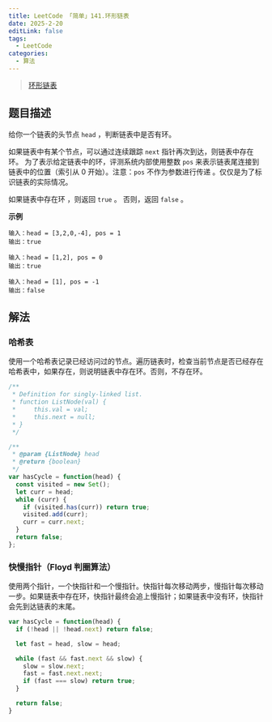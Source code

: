 ```yaml
---
title: LeetCode 「简单」141.环形链表
date: 2025-2-20
editLink: false
tags:
  - LeetCode
categories:
  - 算法
---
```


> [环形链表](https://leetcode.cn/problems/linked-list-cycle/description/)

## 题目描述

给你一个链表的头节点 `head` ，判断链表中是否有环。

如果链表中有某个节点，可以通过连续跟踪 `next` 指针再次到达，则链表中存在环。 为了表示给定链表中的环，评测系统内部使用整数 `pos` 来表示链表尾连接到链表中的位置（索引从 0 开始）。注意：`pos` 不作为参数进行传递 。仅仅是为了标识链表的实际情况。

如果链表中存在环 ，则返回 `true` 。 否则，返回 `false` 。

**示例**

```
输入：head = [3,2,0,-4], pos = 1
输出：true

输入：head = [1,2], pos = 0
输出：true

输入：head = [1], pos = -1
输出：false
```

## 解法

### 哈希表

使用一个哈希表记录已经访问过的节点。遍历链表时，检查当前节点是否已经存在哈希表中，如果存在，则说明链表中存在环。否则，不存在环。

```js
/**
 * Definition for singly-linked list.
 * function ListNode(val) {
 *     this.val = val;
 *     this.next = null;
 * }
 */

/**
 * @param {ListNode} head
 * @return {boolean}
 */
var hasCycle = function(head) {
  const visited = new Set();
  let curr = head;
  while (curr) {
    if (visited.has(curr)) return true;
    visited.add(curr);
    curr = curr.next;
  }
  return false;
};
```

### 快慢指针（Floyd 判圈算法）

使用两个指针，一个快指针和一个慢指针。快指针每次移动两步，慢指针每次移动一步。如果链表中存在环，快指针最终会追上慢指针；如果链表中没有环，快指针会先到达链表的末尾。

```js
var hasCycle = function(head) {
  if (!head || !head.next) return false;

  let fast = head, slow = head;

  while (fast && fast.next && slow) {
    slow = slow.next;
    fast = fast.next.next;
    if (fast === slow) return true;
  }

  return false;
}
```
